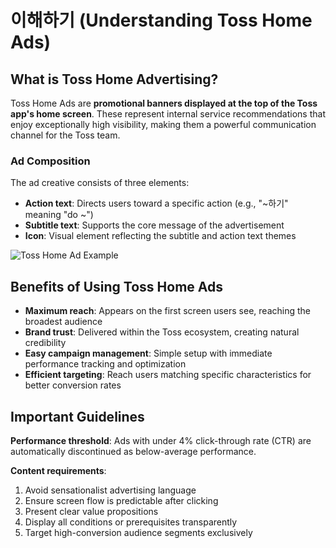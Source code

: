# 이해하기 (Understanding Toss Home Ads)

## What is Toss Home Advertising?

Toss Home Ads are **promotional banners displayed at the top of the Toss app's home screen**. These represent internal service recommendations that enjoy exceptionally high visibility, making them a powerful communication channel for the Toss team.

### Ad Composition

The ad creative consists of three elements:

- **Action text**: Directs users toward a specific action (e.g., "~하기" meaning "do ~")
- **Subtitle text**: Supports the core message of the advertisement
- **Icon**: Visual element reflecting the subtitle and action text themes

![Toss Home Ad Example](/assets/intro_intelli_1.CGteOZw9.png)

## Benefits of Using Toss Home Ads

- **Maximum reach**: Appears on the first screen users see, reaching the broadest audience
- **Brand trust**: Delivered within the Toss ecosystem, creating natural credibility
- **Easy campaign management**: Simple setup with immediate performance tracking and optimization
- **Efficient targeting**: Reach users matching specific characteristics for better conversion rates

## Important Guidelines

**Performance threshold**: Ads with under 4% click-through rate (CTR) are automatically discontinued as below-average performance.

**Content requirements**:

1. Avoid sensationalist advertising language
2. Ensure screen flow is predictable after clicking
3. Present clear value propositions
4. Display all conditions or prerequisites transparently
5. Target high-conversion audience segments exclusively

